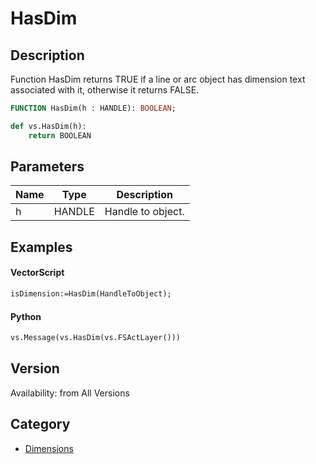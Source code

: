 # HasDim

## Description
Function HasDim returns TRUE if a line or arc object has dimension text associated with it, otherwise it returns FALSE.

```pascal
FUNCTION HasDim(h : HANDLE): BOOLEAN;
```

```python
def vs.HasDim(h):
    return BOOLEAN
```

## Parameters
|Name|Type|Description|
|---|---|---|
|h|HANDLE|Handle to object.|

## Examples
#### VectorScript ####
```pascal
isDimension:=HasDim(HandleToObject);
```
#### Python ####
```python
vs.Message(vs.HasDim(vs.FSActLayer()))
```

## Version
Availability: from All Versions

## Category
* [Dimensions](../Categories/Dimensions.md)
